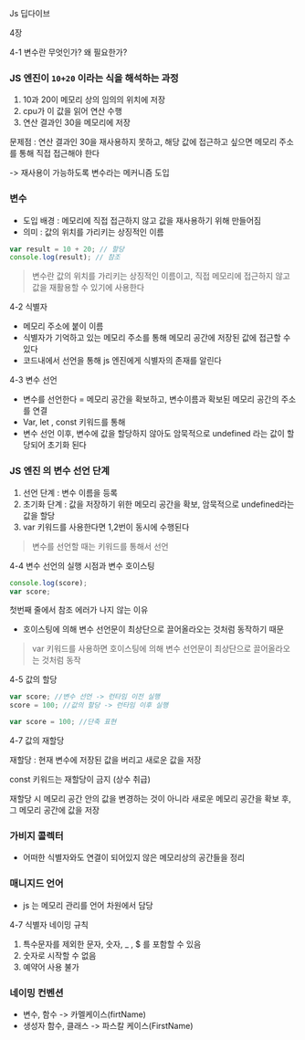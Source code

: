 Js 딥다이브



4장

4-1 변수란 무엇인가? 왜 필요한가?

### JS 엔진이 `10+20` 이라는 식을 해석하는 과정

1) 10과 20이 메모리 상의 임의의 위치에 저장
2) cpu가 이 값을 읽어 연산 수행
3) 연산 결과인 30을 메모리에 저장

문제점 : 연산 결과인 30을 재사용하지 못하고, 해당 값에 접근하고 싶으면 메모리 주소를 통해 직접 접근해야 한다 

-> 재사용이 가능하도록 변수라는 메커니즘 도입



### 변수

- 도입 배경 : 메모리에 직접 접근하지 않고 값을 재사용하기 위해 만들어짐
- 의미 : 값의 위치를 가리키는 상징적인 이름

```js
var result = 10 + 20; // 할당
console.log(result); // 참조
```



> 변수란 값의 위치를 가리키는 상징적인 이름이고, 직접 메모리에 접근하지 않고 값을 재활용할 수 있기에 사용한다 



4-2 식별자

- 메모리 주소에 붙이 이름
- 식별자가 기억하고 있는 메모리 주소를 통해 메모리 공간에 저장된 값에 접근할 수 있다
- 코드내에서 선언을 통해 js 엔진에게 식별자의 존재를 알린다 



4-3 변수 선언

- 변수를 선언한다 = 메모리 공간을 확보하고, 변수이름과 확보된 메모리 공간의 주소를 연결
- Var, let , const 키워드를 통해 
- 변수 선언 이후, 변수에 값을 할당하지 않아도 암묵적으로 undefined 라는 값이 할당되어 초기화 된다 



### JS 엔진 의 변수 선언 단계

1. 선언 단계 : 변수 이름을 등록
2. 초기화 단계 : 값을 저장하기 위한 메모리 공간을 확보, 암묵적으로 undefined라는 값을 할당
3. var 키워드를 사용한다면 1,2번이 동시에 수행된다 

> 변수를 선언할 때는 키워드를 통해서 선언





4-4 변수 선언의 실행 시점과 변수 호이스팅

```js
console.log(score);
var score;
```

첫번째 줄에서 참조 에러가 나지 않는 이유

- 호이스팅에 의해 변수 선언문이 최상단으로 끌어올라오는 것처럼 동작하기 때문

> var 키워드를 사용하면 호이스팅에 의해 변수 선언문이 최상단으로 끌어올라오는 것처럼 동작





4-5 값의 할당

```js
var score; //변수 선언 -> 런타임 이전 실행
score = 100; //값의 할당 -> 런타임 이후 실행

var score = 100; //단축 표현
```





4-7 값의 재할당

재할당 : 현재 변수에 저장된 값을 버리고 새로운 값을 저장

const 키워드는 재할당이 금지 (상수 취급)

재할당 시 메모리 공간 안의 값을 변경하는 것이 아니라 새로운 메모리 공간을 확보 후, 그 메모리 공간에 값을 저장

### 가비지 콜렉터

- 어떠한 식별자와도 연결이 되어있지 않은 메모리상의 공간들을 정리

### 매니지드 언어

- js 는 메모리 관리를 언어 차원에서 담당



4-7 식별자 네이밍 규칙

1. 특수문자를 제외한 문자, 숫자, _ , $ 를 포함할 수 있음
2. 숫자로 시작할 수 없음
3. 예약어 사용 불가

### 네이밍 컨벤션

- 변수, 함수 -> 카멜케이스(firtName)
- 생성자 함수, 클래스 -> 파스칼 케이스(FirstName)